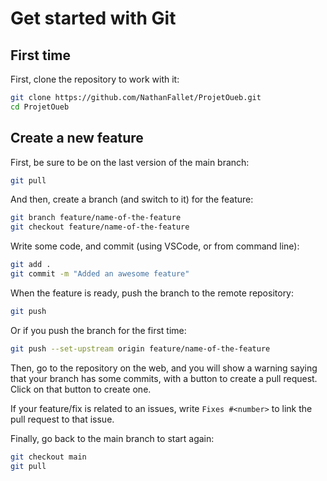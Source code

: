 # Get started with Git

## First time

First, clone the repository to work with it:

```bash
git clone https://github.com/NathanFallet/ProjetOueb.git
cd ProjetOueb
```

## Create a new feature

First, be sure to be on the last version of the main branch:

```bash
git pull
```

And then, create a branch (and switch to it) for the feature:

```bash
git branch feature/name-of-the-feature
git checkout feature/name-of-the-feature
```

Write some code, and commit (using VSCode, or from command line):

```bash
git add .
git commit -m "Added an awesome feature"
```

When the feature is ready, push the branch to the remote repository:

```bash
git push
```

Or if you push the branch for the first time:

```bash
git push --set-upstream origin feature/name-of-the-feature
```

Then, go to the repository on the web, and you will show a warning saying that your branch has some commits, with a button to create a pull request. Click on that button to create one.

If your feature/fix is related to an issues, write `Fixes #<number>` to link the pull request to that issue.

Finally, go back to the main branch to start again:

```bash
git checkout main
git pull
```
